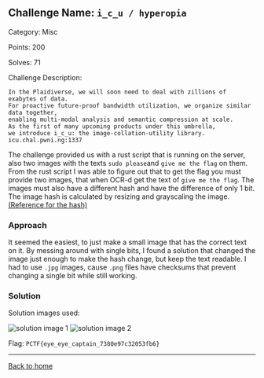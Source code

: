 ## Challenge Name: `i_c_u / hyperopia`
Category: Misc

Points: 200

Solves: 71

Challenge Description: 
```
In the Plaidiverse, we will soon need to deal with zillions of exabytes of data. 
For proactive future-proof bandwidth utilization, we organize similar data together, 
enabling multi-modal analysis and semantic compression at scale. 
As the first of many upcoming products under this umbrella, 
we introduce i_c_u: the image-collation-utility library. 
icu.chal.pwni.ng:1337
```
The challenge provided us with a rust script that is running on the server, also two images with the texts `sudo please`and `give me the flag` on them.
From the rust script I was able to figure out that to get the flag you must provide two images, that when OCR-d get the text of `give me the flag`. The images must also have a different hash and have the difference of only 1 bit.
The image hash is calculated by resizing and grayscaling the image. [(Reference for the hash)](http://www.hackerfactor.com/blog/index.php?/archives/432-Looks-Like-It.html)

### Approach

It seemed the easiest, to just make a small image that has the correct text on it. By messing around with single bits, I found a solution that changed the image just enough to make the hash change, but keep the text readable.
I had to use `.jpg` images, cause `.png` files have checksums that prevent changing a single bit while still working.

### Solution
Solution images used:

  ![solution image 1](https://ergoadams.github.io/writeups/plaidctf2022/images/icu1.jpg "Solution image 1")
  ![solution image 2](https://ergoadams.github.io/writeups/plaidctf2022/images/icu2.jpg "Solution image2")

Flag:
`PCTF{eye_eye_captain_7380e97c32053fb6}`

---
[Back to home](https://ergoadams.github.io/writeups/plaidctf2022/)